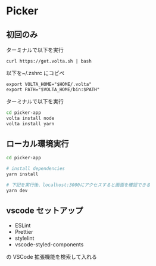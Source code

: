 # Picker

## 初回のみ

ターミナルで以下を実行

```
curl https://get.volta.sh | bash
```

以下を~/.zshrc にコピペ

```
export VOLTA_HOME="$HOME/.volta"
export PATH="$VOLTA_HOME/bin:$PATH"
```

ターミナルで以下を実行

```bash
cd picker-app
volta install node
volta install yarn
```

## ローカル環境実行

```bash
cd picker-app

# install dependencies
yarn install

# 下記を実行後、localhost:3000にアクセスすると画面を確認できる
yarn dev
```

## vscode セットアップ

- ESLint
- Prettier
- stylelint
- vscode-styled-components

の VSCode 拡張機能を検索して入れる
